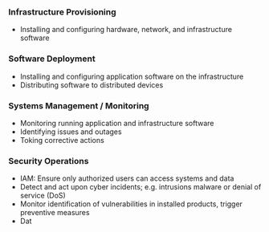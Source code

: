 ### Infrastructure Provisioning
- Installing and configuring hardware, network, and infrastructure software

### Software Deployment
- Installing and configuring application software on the infrastructure
- Distributing software to distributed devices 

### Systems Management / Monitoring
- Monitoring running application and infrastructure software
- Identifying issues and outages
- Toking corrective actions

### Security Operations
- IAM: Ensure only authorized users can access systems and data
- Detect and act upon cyber incidents; e.g. intrusions malware or denial of service (DoS)
- Monitor identification of vulnerabilities in installed products, trigger preventive measures
- Dat